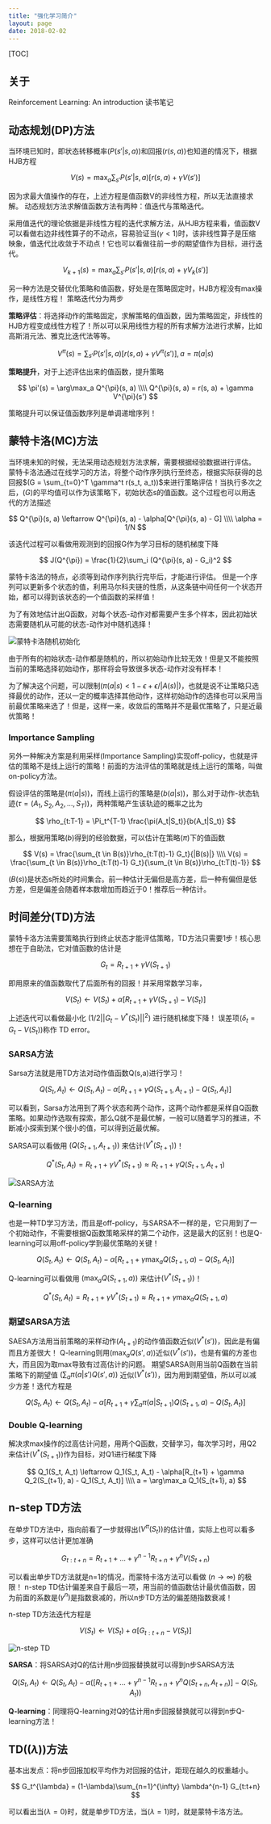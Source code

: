 ```yaml
---
title: "强化学习简介"
layout: page
date: 2018-02-02
---
```

[TOC]

## 关于
Reinforcement Learning: An introduction 读书笔记


## 动态规划(DP)方法
当环境已知时，即状态转移概率$(P(s'|s, a))$和回报$(r(s, a))$也知道的情况下，根据HJB方程

$$
V(s) = \max_a \sum_{s'}P(s'|s, a) [r(s, a) + \gamma V(s')]
$$

因为求最大值操作的存在，上述方程是值函数V的非线性方程，所以无法直接求解。
动态规划方法求解值函数方法有两种：值迭代与策略迭代。

采用值迭代的理论依据是非线性方程的迭代求解方法，从HJB方程来看，值函数V可以看做右边非线性算子的不动点，容易验证当$(\gamma<1)$时，该非线性算子是压缩映象，值迭代比收敛于不动点！它也可以看做往前一步的期望值作为目标，进行迭代。

$$
V_{k+1}(s) = \max_a \sum_{s'}P(s'|s, a) [r(s, a) + \gamma V_k(s')]
$$


另一种方法是交替优化策略和值函数，好处是在策略固定时，HJB方程没有max操作，是线性方程！
策略迭代分为两步

**策略评估**：将选择动作的策略固定，求解策略的值函数，因为策略固定，非线性的HJB方程变成线性方程了！所以可以采用线性方程的所有求解方法进行求解，比如高斯消元法、雅克比迭代法等等。

$$
V^{\pi}(s) = \sum_{s'}P(s'|s, a) [r(s, a) + \gamma V^{\pi}(s')], a=\pi(a|s)
$$

**策略提升**，对于上述评估出来的值函数，提升策略

$$
\pi'(s) = \arg\max_a Q^{\pi}(s, a) \\\\
Q^{\pi}(s, a) = r(s, a) + \gamma V^{\pi}(s')
$$

策略提升可以保证值函数序列是单调递增序列！

## 蒙特卡洛(MC)方法
当环境未知的时候，无法采用动态规划方法求解，需要根据经验数据进行评估。
蒙特卡洛法通过在线学习的方法，将整个动作序列执行至终态，根据实际获得的总回报$(G = \sum_{t=0}^T \gamma^t r(s_t, a_t))$来进行策略评估！当执行多次之后，$(G)$的平均值可以作为该策略下，初始状态s的值函数。这个过程也可以用迭代的方法描述

$$
Q^{\pi}(s, a) \leftarrow Q^{\pi}(s, a) - \alpha[Q^{\pi}(s, a) - G] \\\\
\alpha = 1/N
$$

该迭代过程可以看做用观测到的回报G作为学习目标的随机梯度下降

$$
J(Q^{\pi}) = \frac{1}{2}\sum_i (Q^{\pi}(s, a) - G_i)^2
$$

蒙特卡洛法的特点，必须等到动作序列执行完毕后，才能进行评估。
但是一个序列可以更新多个状态的值，利用马尔科夫链的性质，从这条链中间任何一个状态开始，都可以得到该状态的一个值函数的采样值！

为了有效地估计出Q函数，对每个状态-动作对都需要产生多个样本，因此初始状态需要随机从可能的状态-动作对中随机选择！

![蒙特卡洛随机初始化](/wiki/static/images/rl-mc1.png)

由于所有的初始状态-动作都是随机的，所以初始动作比较无效！但是又不能按照当前的策略选择初始动作，那样将会导致很多状态-动作对没有样本！

为了解决这个问题，可以限制$(\pi(a|s) < 1 - \epsilon + \epsilon/|A(s)|)$，也就是说不让策略只选择最优的动作，还以一定的概率选择其他动作，这样初始动作的选择也可以采用当前最优策略来选了！但是，这样一来，收敛后的策略并不是最优策略了，只是近最优策略！

### Importance Sampling
另外一种解决方案是利用采样(Importance Sampling)实现off-policy，也就是评估的策略不是线上运行的策略！前面的方法评估的策略就是线上运行的策略，叫做on-policy方法。

假设评估的策略是$(\pi(a|s))$，而线上运行的策略是$(b(a|s))$，那么对于动作-状态轨迹$(\tau = (A_1, S_2, A_2, ..., S_T))$，两种策略产生该轨迹的概率之比为

$$
\rho_{t:T-1} = \Pi_t^{T-1} \frac{\pi(A_t|S_t)}{b(A_t|S_t)}
$$

那么，根据用策略$(b)$得到的经验数据，可以估计在策略$(\pi)$下的值函数

$$
V(s) = \frac{\sum_{t \in B(s)}\rho_{t:T(t)-1} G_t}{|B(s)|} \\\\
V(s) = \frac{\sum_{t \in B(s)}\rho_{t:T(t)-1} G_t}{\sum_{t \in B(s)}\rho_{t:T(t)-1}}
$$

$(B(s))$是状态s所处的时间集合。前一种估计无偏但是高方差，后一种有偏但是低方差，但是偏差会随着样本数增加而趋近于0！推荐后一种估计。

## 时间差分(TD)方法
蒙特卡洛方法需要策略执行到终止状态才能评估策略，TD方法只需要1步！核心思想在于自助法，它对值函数的估计是

$$
G_t = R_{t+1} + \gamma V(S_{t+1})
$$

即用原来的值函数取代了后面所有的回报！并采用常数学习率，

$$
V(S_t) \leftarrow V(S_t) + \alpha[R_{t+1} + \gamma V(S_{t+1}) - V(S_t)]
$$

上述迭代可以看做最小化 $(1/2||G_t - V^ * (S_t)||^2)$ 进行随机梯度下降！
误差项$(\delta_t = G_t - V(S_t))$称作 TD error。

### SARSA方法
Sarsa方法就是用TD方法对动作值函数Q(s,a)进行学习！

$$
Q(S_t, A_t) \leftarrow Q(S_t, A_t) - \alpha[R_{t+1} + \gamma Q(S_{t+1}, A_{t+1}) - Q(S_t, A_t)]
$$

可以看到，Sarsa方法用到了两个状态和两个动作，这两个动作都是采样自Q函数策略。如果动作选取有探索，那么Q就不是最优解，一般可以随着学习的推进，不断减小探索到某个很小的值，可以得到近最优解。

SARSA可以看做用 $(Q(S_{t+1}, A_{t+1}) )$ 来估计$(V^ * (S_{t+1}))$！

$$
Q^ * (S_t, A_t) = R_{t+1} + \gamma V^ * (S_{t+1}) \approx R_{t+1} + \gamma Q(S_{t+1}, A_{t+1})
$$

![SARSA方法](/wiki/static/images/sarsa.png)

### Q-learning
也是一种TD学习方法，而且是off-policy，与SARSA不一样的是，它只用到了一个初始动作，不需要根据Q函数策略采样的第二个动作，这是最大的区别！也是Q-learning可以用off-policy学到最优策略的关键！

$$
Q(S_t, A_t) \leftarrow Q(S_t, A_t) - \alpha[R_{t+1} + \gamma \max_a Q(S_{t+1}, a) - Q(S_t, A_t)]
$$

Q-learning可以看做用 $(\max_a Q(S_{t+1}, a) )$ 来估计$(V^ * (S_{t+1}))$！

$$
Q^ * (S_t, A_t) = R_{t+1} + \gamma V^ * (S_{t+1}) \approx R_{t+1} + \gamma \max_a Q(S_{t+1}, a)
$$

### 期望SARSA方法
SAESA方法用当前策略的采样动作$(A_{t+1})$的动作值函数近似$(V^ * (s'))$，因此是有偏而且方差很大！
Q-learning则用$(\max_a Q(s', a))$近似$(V^ * (s'))$，也是有偏的方差也大，而且因为取max导致有过高估计的问题。
期望SARSA则用当前Q函数在当前策略下的期望值 $(\sum_{a} \pi(a|s') Q(s', a))$ 近似$(V^ * (s'))$，因为用到期望值，所以可以减少方差！迭代方程是

$$
Q(S_t, A_t) \leftarrow Q(S_t, A_t) - \alpha[R_{t+1} + \gamma \sum_a \pi(a|S_{t+1}) Q(S_{t+1}, a) - Q(S_t, A_t)]
$$

### Double Q-learning
解决求max操作的过高估计问题，用两个Q函数，交替学习，每次学习时，用Q2来估计$(V^ * (S_{t+1}))$作为目标，对Q1进行梯度下降

$$
Q_1(S_t, A_t) \leftarrow Q_1(S_t, A_t) - \alpha[R_{t+1} + \gamma Q_2(S_{t+1}, a) - Q_1(S_t, A_t)] \\\\
a = \arg\max_a Q_1(S_{t+1}, a)
$$


## n-step TD方法

在单步TD方法中，指向前看了一步就得出$(V^{\pi} (S_t))$的估计值，实际上也可以看多步，这样可以估计更加准确

$$
G_{t:t+n} = R_{t+1} + ... + \gamma^{n-1} R_{t+n} + \gamma^n V(S_{t+n})
$$

可以看出单步TD方法就是n=1的情况，而蒙特卡洛方法可以看做 $(n \rightarrow \infty)$ 的极限！
n-step TD估计偏差来自于最后一项，用当前的值函数估计最优值函数，因为前面的系数是$(\gamma^n)$是指数衰减的，所以n步TD方法的偏差随指数衰减！

n-step TD方法迭代方程是

$$
V(S_t) \leftarrow V(S_t) + \alpha[G_{t:t+n} - V(S_t)]
$$

![n-step TD](/wiki/static/images/n-td.png)

**SARSA**：将SARSA对Q的估计用n步回报替换就可以得到n步SARSA方法

$$
Q(S_t, A_t) \leftarrow Q(S_t, A_t) - \alpha\left( [R_{t+1} + ... + \gamma^{n-1}R_{t+n} + \gamma^n Q(S_{t+n}, A_{t+n})] - Q(S_t, A_t) \right)
$$

**Q-learning**：同理将Q-learning对Q的估计用n步回报替换就可以得到n步Q-learning方法！

## TD($(\lambda)$)方法
基本出发点：将n步回报加权平均作为对回报的估计，距现在越久的权重越小。

$$
G_t^{\lambda} = (1-\lambda)\sum_{n=1}^{\infty} \lambda^{n-1} G_{t:t+n}
$$

可以看出当$(\lambda = 0)$时，就是单步TD方法，当$(\lambda = 1)$时，就是蒙特卡洛方法。
